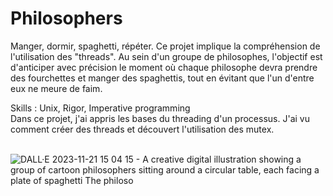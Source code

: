 # Philosophers

Manger, dormir, spaghetti, répéter. Ce projet implique la compréhension de l'utilisation des "threads". Au sein d'un groupe de philosophes, l'objectif est d'anticiper avec précision le moment où chaque philosophe devra prendre des fourchettes et manger des spaghettis, tout en évitant que l'un d'entre eux ne meure de faim.

Skills : Unix, Rigor, Imperative programming
<br>Dans ce projet, j'ai appris les bases du threading d'un processus. J'ai vu comment créer des threads et découvert l'utilisation des mutex.

<br>![DALL·E 2023-11-21 15 04 15 - A creative digital illustration showing a group of cartoon philosophers sitting around a circular table, each facing a plate of spaghetti  The philoso](https://github.com/neila42/Philosophers/assets/116641875/142c0cdb-1623-4842-8a03-f49b8811a5e5)
